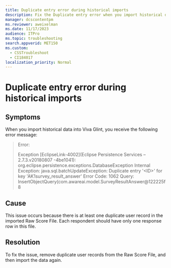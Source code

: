 ```yaml
---
title: Duplicate entry error during historical imports
description: Fix the Duplicate entry error when you import historical data in Viva Glint.
manager: dcscontentpm
ms.reviewer: aweixelman
ms.date: 11/17/2023
audience: ITPro
ms.topic: troubleshooting
search.appverid: MET150
ms.custom: 
  - CSSTroubleshoot
  - CI184017
localization_priority: Normal
---
```


# Duplicate entry error during historical imports

## Symptoms

When you import historical data into Viva Glint, you receive the following error message:

> Error:
>
> Exception [EclipseLink-4002](Eclipse Persistence Services – 2.7.3.v20180807 -4be1041): org.eclipse.persistence.exceptions.DatabaseException Internal Exception: java.sql.batchUpdateException: Duplicate entry '\<ID\>' for key 'AK1survey_result_answer' Error Code: 1062 Query: InsertObjectQuery(com.awareai.model.SurveyResultAnswer@122225f8

## Cause

This issue occurs because there is at least one duplicate user record in the imported Raw Score File. Each respondent should have only one response row in this file.

## Resolution

To fix the issue, remove duplicate user records from the Raw Score File, and then import the data again.
